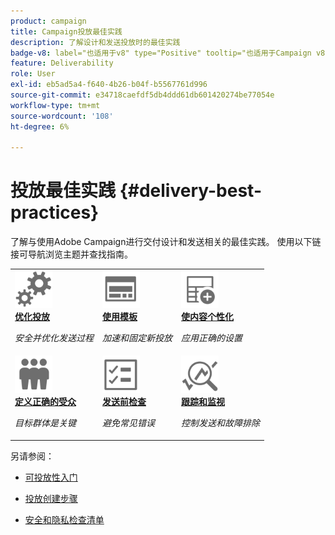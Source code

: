 ```yaml
---
product: campaign
title: Campaign投放最佳实践
description: 了解设计和发送投放时的最佳实践
badge-v8: label="也适用于v8" type="Positive" tooltip="也适用于Campaign v8"
feature: Deliverability
role: User
exl-id: eb5ad5a4-f640-4b26-b04f-b5567761d996
source-git-commit: e34718caefdf5db4ddd61db601420274be77054e
workflow-type: tm+mt
source-wordcount: '108'
ht-degree: 6%

---
```


# 投放最佳实践 {#delivery-best-practices}


了解与使用Adobe Campaign进行交付设计和发送相关的最佳实践。 使用以下链接可导航浏览主题并查找指南。

<table>
<tr>
  <td>
    <a href="optimize-delivery.md">
      <img alt="优化" src="assets/do-not-localize/optimize.svg" width="60px"/>
    </a>
    <div>
      <a href="optimize-delivery.md">
    <strong>优化投放</strong>
    </a>
    </div>
    <p>
    <em>安全并优化发送过程</em>
    <p>
  </td>
   <td>
    <a href="use-templates.md">
      <img alt="模板" src="assets/do-not-localize/design.svg" width="60px"/>
    </a>
    <div>
      <a href="use-templates.md">
    <strong>使用模板</strong>
    </a>
    </div>
    <p>
    <em>加速和固定新投放</em>
    <p>
  </td>
  <td>
    <a href="design-and-personalize.md">
      <img alt="设计" src="assets/do-not-localize/custom.svg" width="60px"/>
    </a>
    <div>
      <a href="design-and-personalize.md">
    <strong>使内容个性化</strong>
    </a>
    </div>
    <p>
    <em>应用正确的设置</em>
    <p>
  </td>
</tr>
<tr>
  <td>
    <a href="define-the-right-audience.md">
      <img alt="目标" src="assets/do-not-localize/profiles.svg" width="60px"/>
    </a>
    <div>
      <a href="define-the-right-audience.md">
    <strong>定义正确的受众</strong>
    </a>
    </div>
    <p>
    <em>目标群体是关键</em>
    <p>
  </td>
   <td>
    <a href="check-before-sending.md">
      <img alt="Check" src="assets/do-not-localize/start.svg" width="60px"/>
    </a>
    <div>
      <a href="check-before-sending.md">
    <strong>发送前检查</strong>
    </a>
    </div>
    <p>
    <em>避免常见错误</em>
    <p>
  </td>
  <td>
    <a href="track-and-monitor.md">
      <img alt="优化" src="assets/do-not-localize/troubleshoot.svg" width="60px"/>
    </a>
    <div>
      <a href="track-and-monitor.md">
    <strong>跟踪和监视</strong>
    </a>
    </div>
    <p>
    <em>控制发送和故障排除</em>
    <p>
  </td>
</tr>
</table>

另请参阅：

* [可投放性入门](about-deliverability.md)

* [投放创建步骤](steps-about-delivery-creation-steps.md)

* [安全和隐私检查清单](https://helpx.adobe.com/cn/campaign/kb/acc-security.html)
